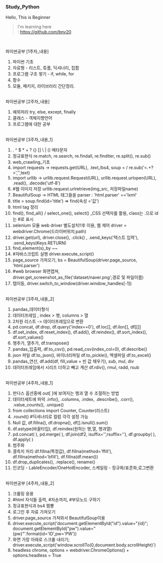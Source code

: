 ### Study_Python
Hello, This is Beginner      

> I'm learning here        
> : https://github.com/bnv20    
<br>


파이썬공부  [1주차_내용]
1) 파이썬 기초
2) 자료형 - 리스트, 튜플, 딕셔너리, 집합
3) 프로그램 구조 쌓기 - if, while, for
4) 함수
5) 모듈, 패키지, 라이브러리 간단정리.

\
파이썬공부  [2주차_내용]
1) 예외처리 try, else, except, finally
2) 클래스 - 객체지향언어     
3) 프로그램에 대한 공부

\
파이썬공부  [3주차_내용_1]
1) . ^ $ * + ? {} [] \ | () 메타문자     
2) 정규표현식 re.match, re.search, re.findall, re.finditer, re.split(), re.sub()    
3) web_crawling_기초 
4) import requests -> requests.get(URL), .text,/bs4, soup = / re.sub('<.+?>','',text)
5) import urllib -> urllib.request.Request(URL), urllib.request.urlopen(URL), .read(), .decode('utf-8')
6) #웹 이미지 저장 urllib.request.urlretrieve(img_src, 저장파일name)
7) BeautifulSoup -> HTML 태그들을 parser : 'html.parser' =='lxml'
8) title = soup.find(id='title') => find(속성 ='값')
9) html tag 정리 
10) find(), find_all() / select_one(), select() _CSS 선택자를 활용, class는 .으로 id는 #로 표시
11) selenium 모듈 web driver 별도설치!!후 이용, 웹 제어 driver = webdriver.Chrome(드라이버위치;path)
12) driver.get(url), driver.close(), .click() , .send_keys('텍스트 입력'), .send_keys(Keys.RETURN)
13) find_element(s)_by ~~
14) #자바스크립트 실행 driver.execute_script()
15) page_source 가져오기, bs = BeautifulSoup(driver.page_source, 'html.parser')
16) #web browser 화면캡쳐, driver.get_screenshot_as_file('dataset/naver.png';경로 및 파일이름)
17) 탭이동, driver.switch_to_window(driver.window_handles[-1])

\
파이썬공부  [3주차_내용_2]
1) pandas_데이터형식
2) 데이터프레임 , index > 행, columns > 열  
3) 2차원 리스트 -> 데이터프레임으로 변환
4) pd.concat, df.drop, df.query('index==0'), df.loc[], df.ilon[], df[[]]
5) df.set_index, df.reset_index(), df.add(), df.reindex(), df.sort_index(), df.sort_values()
6) 행추가, 열추가, df.transpose()
7) pandas_입출력, df.to_csv(), pd.read_csv(index_col=0), df.describe()
8) json 파일 df.to_json(), 바이너리파일 df.to_pickle(), 엑셀파일 df.to_excel()
9) pandas_연산, df.add(df, fill_value = 빈 값 채우기), sub, mul, div
10) 데이터프레임에서 시리즈 더하고 빼고 계산 df.rdiv(), rmul, radd, rsub

\
파이썬공부  [4주차_내용_1]
1) 판다스 옵션중에 out[ ]에 보여지는 행과 열 수 조절하는 방법
2) 데이터세트에 파악 .info(), .columns, .index, .describe(), .corr(), .value_counts(), .unique()
3) from collections import Counter, Counter(리스트)
4) .round()  #딕셔너리로 컬럼 각각 설정 가능
5) Null 값, df.fillna(), df.dropna(), df[].isnull().sum()
6) df.astype(바꿀타입), df.reindex(원하는 행,열, 행과열)
7) pd.concat( ), pd.merge( ), df.join(df2, isuffix='',rsuffix=''), df.groupby( ), df.apply( )
8) 범주화
9) 결측치 처리 df.fillna(특정값), df.fillna(method='ffill'), df.fillna(method='bfill'), df.fillna(df.mean())
10) df.drop_duplicates(), .replace(), rename() 
11) 인코딩 - LableEncoder/OneHotEncoder, 스케일링 - 정규화/표준화,로그변환

\
파이썬공부  [4주차_내용_2]
1) 크롤링 응용
2) #html 자식들 출력, #자손까지, #부모노드 구하기
3) 정규표현식과 bs4 짬뽕
4) 로그인 후 자료 가져오기
5) driver.page_source 가져와서 BeautifulSoup이용
6) driver.execute_script('document.getElementById("id").value="{id}"; document.getElementById("pw").value="{pw}"'.format(id='ID',pw='PW'))
7) 화면 가장 아래로 스크롤 내리기; driver.execute_script('window.scrollTo(0,document.body.scrollHeight)')
8) headless chrome, options = webdriver.ChromeOptions() + options.headless = True
